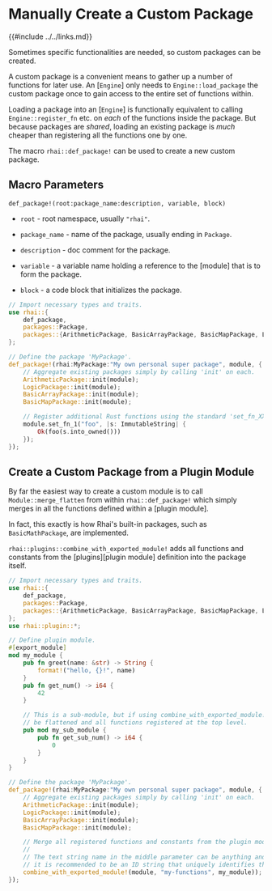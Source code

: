 Manually Create a Custom Package
===============================

{{#include ../../links.md}}

Sometimes specific functionalities are needed, so custom packages can be created.

A custom package is a convenient means to gather up a number of functions for later use.
An [`Engine`] only needs to `Engine::load_package` the custom package once to gain access
to the entire set of functions within.

Loading a package into an [`Engine`] is functionally equivalent to calling `Engine::register_fn` etc.
on _each_ of the functions inside the package.  But because packages are _shared_, loading an existing
package is _much_ cheaper than registering all the functions one by one.

The macro `rhai::def_package!` can be used to create a new custom package.


Macro Parameters
---------------

`def_package!(root:package_name:description, variable, block)`

* `root` - root namespace, usually `"rhai"`.

* `package_name` - name of the package, usually ending in `Package`.

* `description` - doc comment for the package.

* `variable` - a variable name holding a reference to the [module] that is to form the package.

* `block` - a code block that initializes the package.

```rust
// Import necessary types and traits.
use rhai::{
    def_package,
    packages::Package,
    packages::{ArithmeticPackage, BasicArrayPackage, BasicMapPackage, LogicPackage}
};

// Define the package 'MyPackage'.
def_package!(rhai:MyPackage:"My own personal super package", module, {
    // Aggregate existing packages simply by calling 'init' on each.
    ArithmeticPackage::init(module);
    LogicPackage::init(module);
    BasicArrayPackage::init(module);
    BasicMapPackage::init(module);

    // Register additional Rust functions using the standard 'set_fn_XXX' module API.
    module.set_fn_1("foo", |s: ImmutableString| {
        Ok(foo(s.into_owned()))
    });
});
```


Create a Custom Package from a Plugin Module
-------------------------------------------

By far the easiest way to create a custom module is to call `Module::merge_flatten` from within
`rhai::def_package!` which simply merges in all the functions defined within a [plugin module].

In fact, this exactly is how Rhai's built-in packages, such as `BasicMathPackage`, are implemented.

`rhai::plugins::combine_with_exported_module!` adds all functions and constants from the
[plugins][plugin module] definition into the package itself.

```rust
// Import necessary types and traits.
use rhai::{
    def_package,
    packages::Package,
    packages::{ArithmeticPackage, BasicArrayPackage, BasicMapPackage, LogicPackage}
};
use rhai::plugin::*;

// Define plugin module.
#[export_module]
mod my_module {
    pub fn greet(name: &str) -> String {
        format!("hello, {}!", name)
    }
    pub fn get_num() -> i64 {
        42
    }

    // This is a sub-module, but if using combine_with_exported_module!, it will
    // be flattened and all functions registered at the top level.
    pub mod my_sub_module {
        pub fn get_sub_num() -> i64 {
            0
        }
    }
}

// Define the package 'MyPackage'.
def_package!(rhai:MyPackage:"My own personal super package", module, {
    // Aggregate existing packages simply by calling 'init' on each.
    ArithmeticPackage::init(module);
    LogicPackage::init(module);
    BasicArrayPackage::init(module);
    BasicMapPackage::init(module);

    // Merge all registered functions and constants from the plugin module into the custom package.
    //
    // The text string name in the middle parameter can be anything and is reserved for future use;
    // it is recommended to be an ID string that uniquely identifies the module.
    combine_with_exported_module!(module, "my-functions", my_module));
});
```
